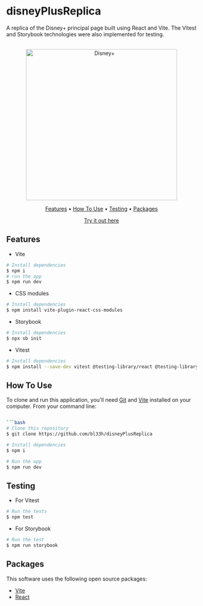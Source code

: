 # disneyPlusReplica
A  replica of the Disney+ principal page built using React and Vite. The Vitest and Storybook technologies were also implemented for testing.

<p align="center">
  <br>
  <img src="https://lumiere-a.akamaihd.net/v1/images/es_house-of-disney-plus_mob_m_57d7f86e.jpeg?region=0,0,800,600&width=768" alt="Disney+" width="400">
  <br>
</p>

<p align="center" >
  <a href="#features">Features</a> •
  <a href="#how-to-use">How To Use</a> •
  <a href="#testing">Testing</a> •
  <a href="#packages">Packages</a> 
  
</p>
<p align="center" >
<a href="https://disneyplusreplica.netlify.app/">Try it out here</a> 
</p>

## Features

* Vite
```bash
# Install dependencies
$ npm i
# run the app
$ npm run dev
```
* CSS modules
```bash
# Install dependencies
$ npm install vite-plugin-react-css-modules
```

* Storybook
```bash
# Install dependencies
$ npx sb init
```

* Vitest
```bash
# Install dependencies
$ npm install --save-dev vitest @testing-library/react @testing-library/jest-dom
```

## How To Use

To clone and run this application, you'll need [Git](https://git-scm.com) and [Vite](https://vitejs.dev/) installed on your computer. From your command line:

```bash

```bash
# Clone this repository
$ git clone https://github.com/bl33h/disneyPlusReplica

# Install dependencies
$ npm i

# Run the app
$ npm run dev
```

## Testing
* For Vitest
```bash
# Run the tests
$ npm test
```

* For Storybook
```bash
# Run the test
$ npm run storybook
```

## Packages

This software uses the following open source packages:

- [Vite](https://vitejs.dev/)
- [React](https://reactjs.org/)

